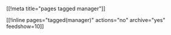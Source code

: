 [[!meta title="pages tagged manager"]]

[[!inline pages="tagged(manager)" actions="no" archive="yes"
feedshow=10]]
